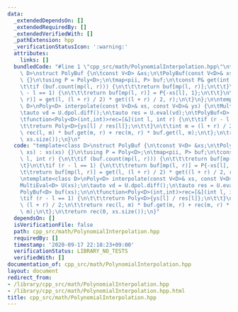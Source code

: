 ```yaml
---
data:
  _extendedDependsOn: []
  _extendedRequiredBy: []
  _extendedVerifiedWith: []
  _pathExtension: hpp
  _verificationStatusIcon: ':warning:'
  attributes:
    links: []
  bundledCode: "#line 1 \"cpp_src/math/PolynomialInterpolation.hpp\"\ntemplate<class\
    \ D>\nstruct PolyBuf {\n\tconst V<D> &xs;\n\tPolyBuf(const V<D>& xs) : xs(xs)\
    \ {}\n\tusing P = Poly<D>;\n\tmap<pii, P> buf;\n\tconst P& get(int l, int r) {\n\
    \t\tif (buf.count(mp(l, r))) {\n\t\t\treturn buf[mp(l, r)];\n\t\t}\n\t\tif (r\
    \ - l == 1) {\n\t\t\treturn buf[mp(l, r)] = P{-xs[l], 1};\n\t\t}\n\t\treturn buf[mp(l,\
    \ r)] = get(l, (l + r) / 2) * get((l + r) / 2, r);\n\t}\n};\n\ntemplate<class\
    \ D>\nPoly<D> interpolate(const V<D>& xs, const V<D>& ys) {\n\tMultiEval<D> U(xs);\n\
    \tauto vd = U.dpol.diff();\n\tauto res = U.eval(vd);\n\tPolyBuf<D> buf(xs);\n\n\
    \tfunction<Poly<D>(int,int)>rec=[&](int l, int r) {\n\t\tif (r - l == 1) {\n\t\
    \t\treturn Poly<D>{ys[l] / res[l]};\n\t\t}\n\t\tint m = (l + r) / 2;\n\t\treturn\
    \ rec(l, m) * buf.get(m, r) + rec(m, r) * buf.get(l, m);\n\t};\n\treturn rec(0,\
    \ xs.size());\n}\n"
  code: "template<class D>\nstruct PolyBuf {\n\tconst V<D> &xs;\n\tPolyBuf(const V<D>&\
    \ xs) : xs(xs) {}\n\tusing P = Poly<D>;\n\tmap<pii, P> buf;\n\tconst P& get(int\
    \ l, int r) {\n\t\tif (buf.count(mp(l, r))) {\n\t\t\treturn buf[mp(l, r)];\n\t\
    \t}\n\t\tif (r - l == 1) {\n\t\t\treturn buf[mp(l, r)] = P{-xs[l], 1};\n\t\t}\n\
    \t\treturn buf[mp(l, r)] = get(l, (l + r) / 2) * get((l + r) / 2, r);\n\t}\n};\n\
    \ntemplate<class D>\nPoly<D> interpolate(const V<D>& xs, const V<D>& ys) {\n\t\
    MultiEval<D> U(xs);\n\tauto vd = U.dpol.diff();\n\tauto res = U.eval(vd);\n\t\
    PolyBuf<D> buf(xs);\n\n\tfunction<Poly<D>(int,int)>rec=[&](int l, int r) {\n\t\
    \tif (r - l == 1) {\n\t\t\treturn Poly<D>{ys[l] / res[l]};\n\t\t}\n\t\tint m =\
    \ (l + r) / 2;\n\t\treturn rec(l, m) * buf.get(m, r) + rec(m, r) * buf.get(l,\
    \ m);\n\t};\n\treturn rec(0, xs.size());\n}"
  dependsOn: []
  isVerificationFile: false
  path: cpp_src/math/PolynomialInterpolation.hpp
  requiredBy: []
  timestamp: '2020-09-17 22:18:23+09:00'
  verificationStatus: LIBRARY_NO_TESTS
  verifiedWith: []
documentation_of: cpp_src/math/PolynomialInterpolation.hpp
layout: document
redirect_from:
- /library/cpp_src/math/PolynomialInterpolation.hpp
- /library/cpp_src/math/PolynomialInterpolation.hpp.html
title: cpp_src/math/PolynomialInterpolation.hpp
---
```

